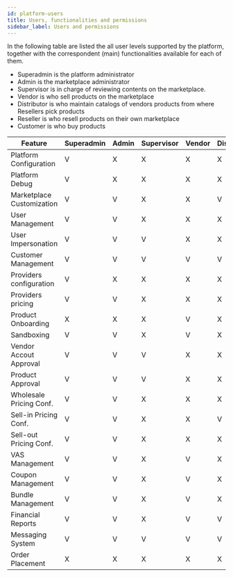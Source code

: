 ```yaml
---
id: platform-users
title: Users, functionalities and permissions
sidebar_label: Users and permissions
---
```


In the following table are listed the all user levels supported by the platform,
together with the correspondent (main) functionalities available for each of
them.

* Superadmin is the platform administrator
* Admin is the marketplace administrator
* Supervisor is in charge of reviewing contents on the marketplace.
* Vendor is who sell products on the marketplace
* Distributor is who maintain catalogs of vendors products from where Resellers pick products
* Reseller is who resell products on their own marketplace
* Customer is who buy products

| Feature                   | Superadmin | Admin | Supervisor | Vendor | Distributor | Reseller | Customer |
|---------------------------|------------|-------|------------|--------|-------------|----------|----------|
| Platform Configuration    | V          | X     | X          | X      | X           | X        | X        |
| Platform Debug            | V          | X     | X          | X      | X           | X        | X        |
| Marketplace Customization | V          | V     | X          | X      | V           | V        | X        |
| User Management           | V          | V     | X          | X      | X           | X        | X        |
| User Impersonation        | V          | V     | V          | X      | X           | X        | V        |
| Customer Management       | V          | V     | V          | V      | V           | V        | V        |
| Providers configuration   | V          | X     | X          | X      | X           | X        | X        |
| Providers pricing         | V          | V     | X          | X      | X           | X        | X        |
| Product Onboarding        | X          | X     | X          | V      | X           | X        | X        |
| Sandboxing                | V          | V     | X          | V      | X           | X        | X        |
| Vendor Accout Approval    | V          | V     | V          | X      | X           | X        | X        |
| Product Approval          | V          | V     | V          | X      | X           | X        | X        |
| Wholesale Pricing Conf.   | V          | V     | X          | X      | X           | X        | X        |
| Sell-in Pricing Conf.     | V          | V     | X          | X      | V           | X        | X        |
| Sell-out Pricing Conf.    | V          | V     | X          | X      | X           | V        | X        |
| VAS Management            | V          | V     | X          | V      | X           | V        | X        |
| Coupon Management         | V          | V     | X          | V      | X           | V        | X        |
| Bundle Management         | V          | V     | X          | V      | X           | V        | X        |
| Financial Reports         | V          | V     | X          | V      | V           | V        | X        |
| Messaging System          | V          | V     | V          | V      | V           | V        | V        |
| Order Placement           | X          | X     | X          | X      | X           | V        | V        |
